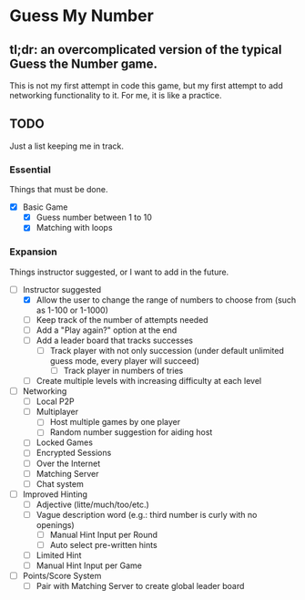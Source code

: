 # Guess My Number

## tl;dr: an overcomplicated version of the typical Guess the Number game.

This is not my first attempt in code this game, but my first attempt to add networking functionality to it. For me, it is
like a practice.

## TODO
Just a list keeping me in track.

### Essential
Things that must be done.

- [x] Basic Game
  - [x] Guess number between 1 to 10
  - [x] Matching with loops
  
### Expansion
Things instructor suggested, or I want to add in the future.

- [ ] Instructor suggested
  - [x] Allow the user to change the range of numbers to choose from (such as 1-100 or 1-1000)
  - [ ] Keep track of the number of attempts needed
  - [ ] Add a "Play again?" option at the end
  - [ ] Add a leader board that tracks successes
    - [ ] Track player with not only succession (under default unlimited guess mode, every player will succeed)
      - [ ] Track player in numbers of tries
  - [ ] Create multiple levels with increasing difficulty at each level
- [ ] Networking
  - [ ] Local P2P
  - [ ] Multiplayer
    - [ ] Host multiple games by one player
    - [ ] Random number suggestion for aiding host
  - [ ] Locked Games
  - [ ] Encrypted Sessions
  - [ ] Over the Internet
  - [ ] Matching Server
  - [ ] Chat system
- [ ] Improved Hinting
  - [ ] Adjective (litte/much/too/etc.)
  - [ ] Vague description word (e.g.: third number is curly with no openings)
    - [ ] Manual Hint Input per Round
    - [ ] Auto select pre-written hints
  - [ ] Limited Hint
  - [ ] Manual Hint Input per Game
- [ ] Points/Score System
  - [ ] Pair with Matching Server to create global leader board